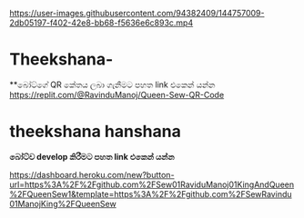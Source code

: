 

https://user-images.githubusercontent.com/94382409/144757009-2db05197-f402-42e8-bb68-f5636e6c893c.mp4


# Theekshana-
**බෝට්ගේ QR කේතය ලබා ගැනීමට පහත link එකෙන් යන්න 
https://replit.com/@RavinduManoj/Queen-Sew-QR-Code
# theekshana hanshana
**බෝට්ව develop කිරීමට පහත link එකෙන් යන්න**

https://dashboard.heroku.com/new?button-url=https%3A%2F%2Fgithub.com%2FSew01RaviduManoj01KingAndQueen%2FQueenSew1&template=https%3A%2F%2Fgithub.com%2FSewRavindu01ManojKing%2FQueenSew

